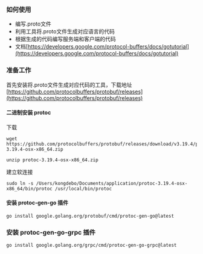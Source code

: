 ### 如何使用
- 编写.proto文件
- 利用工具将.proto文件生成对应语言的代码
- 根据生成的代码编写服务端和客户端的代码
- 文档[https://developers.google.com/protocol-buffers/docs/gotutorial](https://developers.google.com/protocol-buffers/docs/gotutorial)

### 准备工作
首先安装将.proto文件生成对应代码的工具，下载地址 [https://github.com/protocolbuffers/protobuf/releases](https://github.com/protocolbuffers/protobuf/releases)


#### 二进制安装 protoc
下载
```
wget https://github.com/protocolbuffers/protobuf/releases/download/v3.19.4/protoc-3.19.4-osx-x86_64.zip

unzip protoc-3.19.4-osx-x86_64.zip
```

建立软连接
```
sudo ln -s /Users/kongdebo/Documents/application/protoc-3.19.4-osx-x86_64/bin/protoc /usr/local/bin/protoc
```

#### 安装 protoc-gen-go 插件
```
go install google.golang.org/protobuf/cmd/protoc-gen-go@latest
```

### 安装 protoc-gen-go-grpc 插件
```shell
go install google.golang.org/grpc/cmd/protoc-gen-go-grpc@latest
```